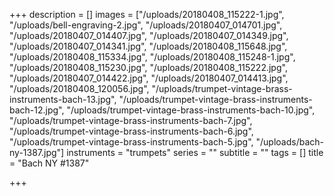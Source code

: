 +++
description = []
images = ["/uploads/20180408_115222-1.jpg", "/uploads/bell-engraving-2.jpg", "/uploads/20180407_014701.jpg", "/uploads/20180407_014407.jpg", "/uploads/20180407_014349.jpg", "/uploads/20180407_014341.jpg", "/uploads/20180408_115648.jpg", "/uploads/20180408_115334.jpg", "/uploads/20180408_115248-1.jpg", "/uploads/20180408_115230.jpg", "/uploads/20180408_115222.jpg", "/uploads/20180407_014422.jpg", "/uploads/20180407_014413.jpg", "/uploads/20180408_120056.jpg", "/uploads/trumpet-vintage-brass-instruments-bach-13.jpg", "/uploads/trumpet-vintage-brass-instruments-bach-12.jpg", "/uploads/trumpet-vintage-brass-instruments-bach-10.jpg", "/uploads/trumpet-vintage-brass-instruments-bach-7.jpg", "/uploads/trumpet-vintage-brass-instruments-bach-6.jpg", "/uploads/trumpet-vintage-brass-instruments-bach-5.jpg", "/uploads/bach-ny-1387.jpg"]
instruments = "trumpets"
series = ""
subtitle = ""
tags = []
title = "Bach NY #1387"

+++
